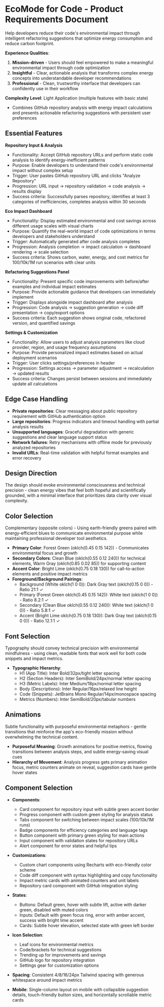 # EcoMode for Code - Product Requirements Document

Help developers reduce their code's environmental impact through intelligent refactoring suggestions that optimize energy consumption and reduce carbon footprint.

**Experience Qualities**: 
1. **Mission-driven** - Users should feel empowered to make a meaningful environmental impact through code optimization
2. **Insightful** - Clear, actionable analysis that transforms complex energy concepts into understandable developer recommendations  
3. **Professional** - Clean, trustworthy interface that developers can confidently use in their workflow

**Complexity Level**: Light Application (multiple features with basic state)
- Combines GitHub repository analysis with energy impact calculations and presents actionable refactoring suggestions with persistent user preferences

## Essential Features

**Repository Input & Analysis**
- Functionality: Accept GitHub repository URLs and perform static code analysis to identify energy-inefficient patterns
- Purpose: Enable developers to understand their code's environmental impact without complex setup
- Trigger: User pastes GitHub repository URL and clicks "Analyze Repository"
- Progression: URL input → repository validation → code analysis → results display
- Success criteria: Successfully parses repository, identifies at least 3 categories of inefficiencies, completes analysis within 30 seconds

**Eco Impact Dashboard**
- Functionality: Display estimated environmental and cost savings across different usage scales with visual charts
- Purpose: Quantify the real-world impact of code optimizations in terms developers and stakeholders understand
- Trigger: Automatically generated after code analysis completes
- Progression: Analysis completion → impact calculation → dashboard rendering → scale selection
- Success criteria: Shows carbon, water, energy, and cost metrics for 100/10k/1M run scenarios with clear units

**Refactoring Suggestions Panel**
- Functionality: Present specific code improvements with before/after examples and individual impact estimates
- Purpose: Provide actionable guidance that developers can immediately implement
- Trigger: Displays alongside impact dashboard after analysis
- Progression: Code analysis → suggestion generation → code diff presentation → copy/export options
- Success criteria: Each suggestion shows original code, refactored version, and quantified savings

**Settings & Customization**
- Functionality: Allow users to adjust analysis parameters like cloud provider, region, and usage frequency assumptions
- Purpose: Provide personalized impact estimates based on actual deployment scenarios
- Trigger: User clicks settings/preferences in header
- Progression: Settings access → parameter adjustment → recalculation → updated results
- Success criteria: Changes persist between sessions and immediately update all calculations

## Edge Case Handling

- **Private repositories**: Clear messaging about public repository requirement with GitHub authentication option
- **Large repositories**: Progress indicators and timeout handling with partial analysis results  
- **Unsupported languages**: Graceful degradation with generic suggestions and clear language support status
- **Network failures**: Retry mechanisms with offline mode for previously analyzed repositories
- **Invalid URLs**: Real-time validation with helpful format examples and error recovery

## Design Direction

The design should evoke environmental consciousness and technical precision - clean energy vibes that feel both hopeful and scientifically grounded, with a minimal interface that prioritizes data clarity over visual complexity.

## Color Selection

Complementary (opposite colors) - Using earth-friendly greens paired with energy-efficient blues to communicate environmental purpose while maintaining professional developer tool aesthetics.

- **Primary Color**: Forest Green (oklch(0.45 0.15 142)) - Communicates environmental focus and growth
- **Secondary Colors**: Clean Blue (oklch(0.55 0.12 240)) for technical elements, Warm Gray (oklch(0.85 0.02 85)) for supporting content
- **Accent Color**: Bright Lime (oklch(0.75 0.18 130)) for call-to-action elements and positive impact metrics
- **Foreground/Background Pairings**: 
  - Background (White oklch(1 0 0)): Dark Gray text (oklch(0.15 0 0)) - Ratio 21:1 ✓
  - Primary (Forest Green oklch(0.45 0.15 142)): White text (oklch(1 0 0)) - Ratio 8.2:1 ✓
  - Secondary (Clean Blue oklch(0.55 0.12 240)): White text (oklch(1 0 0)) - Ratio 5.8:1 ✓
  - Accent (Bright Lime oklch(0.75 0.18 130)): Dark Gray text (oklch(0.15 0 0)) - Ratio 12.1:1 ✓

## Font Selection

Typography should convey technical precision with environmental mindfulness - using clean, readable fonts that work well for both code snippets and impact metrics.

- **Typographic Hierarchy**: 
  - H1 (App Title): Inter Bold/32px/tight letter spacing
  - H2 (Section Headers): Inter SemiBold/24px/normal letter spacing  
  - H3 (Metric Labels): Inter Medium/18px/normal letter spacing
  - Body (Descriptions): Inter Regular/16px/relaxed line height
  - Code (Snippets): JetBrains Mono Regular/14px/monospace spacing
  - Metrics (Numbers): Inter SemiBold/20px/tabular numbers

## Animations

Subtle functionality with purposeful environmental metaphors - gentle transitions that reinforce the app's eco-friendly mission without overwhelming the technical content.

- **Purposeful Meaning**: Growth animations for positive metrics, flowing transitions between analysis steps, and subtle energy-saving visual cues
- **Hierarchy of Movement**: Analysis progress gets primary animation focus, metric counters animate on reveal, suggestion cards have gentle hover states

## Component Selection

- **Components**: 
  - Card component for repository input with subtle green accent border
  - Progress component with custom green styling for analysis status
  - Tabs component for switching between impact scales (100/10k/1M runs)
  - Badge components for efficiency categories and language tags
  - Button component with primary green styling for main actions
  - Input component with validation states for repository URLs
  - Alert component for error states and helpful tips

- **Customizations**: 
  - Custom chart components using Recharts with eco-friendly color scheme
  - Code diff component with syntax highlighting and copy functionality  
  - Impact metric cards with animated counters and unit labels
  - Repository card component with GitHub integration styling

- **States**: 
  - Buttons: Default green, hover with subtle lift, active with darker green, disabled with muted colors
  - Inputs: Default with green focus ring, error with amber accent, success with bright lime accent
  - Cards: Subtle hover elevation, selected state with green left border

- **Icon Selection**: 
  - Leaf icons for environmental metrics
  - Code/brackets for technical suggestions  
  - Trending up for improvements and savings
  - GitHub logo for repository integration
  - Settings gear for customization options

- **Spacing**: Consistent 4/8/16/24px Tailwind spacing with generous whitespace around impact metrics

- **Mobile**: Single-column layout on mobile with collapsible suggestion details, touch-friendly button sizes, and horizontally scrollable metric cards